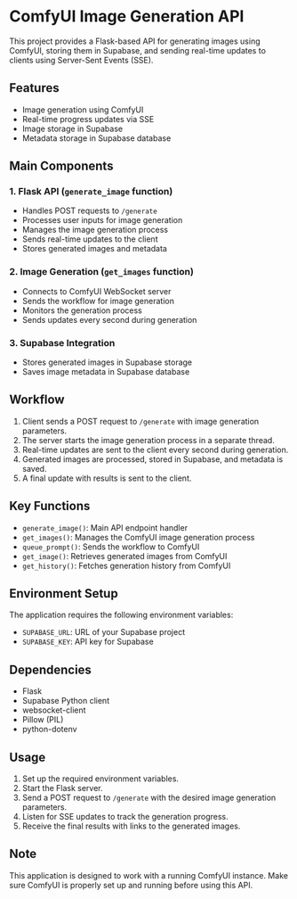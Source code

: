 # ComfyUI Image Generation API

This project provides a Flask-based API for generating images using ComfyUI, storing them in Supabase, and sending real-time updates to clients using Server-Sent Events (SSE).

## Features

- Image generation using ComfyUI
- Real-time progress updates via SSE
- Image storage in Supabase
- Metadata storage in Supabase database

## Main Components

### 1. Flask API (`generate_image` function)

- Handles POST requests to `/generate`
- Processes user inputs for image generation
- Manages the image generation process
- Sends real-time updates to the client
- Stores generated images and metadata

### 2. Image Generation (`get_images` function)

- Connects to ComfyUI WebSocket server
- Sends the workflow for image generation
- Monitors the generation process
- Sends updates every second during generation

### 3. Supabase Integration

- Stores generated images in Supabase storage
- Saves image metadata in Supabase database

## Workflow

1. Client sends a POST request to `/generate` with image generation parameters.
2. The server starts the image generation process in a separate thread.
3. Real-time updates are sent to the client every second during generation.
4. Generated images are processed, stored in Supabase, and metadata is saved.
5. A final update with results is sent to the client.

## Key Functions

- `generate_image()`: Main API endpoint handler
- `get_images()`: Manages the ComfyUI image generation process
- `queue_prompt()`: Sends the workflow to ComfyUI
- `get_image()`: Retrieves generated images from ComfyUI
- `get_history()`: Fetches generation history from ComfyUI

## Environment Setup

The application requires the following environment variables:

- `SUPABASE_URL`: URL of your Supabase project
- `SUPABASE_KEY`: API key for Supabase

## Dependencies

- Flask
- Supabase Python client
- websocket-client
- Pillow (PIL)
- python-dotenv

## Usage

1. Set up the required environment variables.
2. Start the Flask server.
3. Send a POST request to `/generate` with the desired image generation parameters.
4. Listen for SSE updates to track the generation progress.
5. Receive the final results with links to the generated images.

## Note

This application is designed to work with a running ComfyUI instance. Make sure ComfyUI is properly set up and running before using this API.